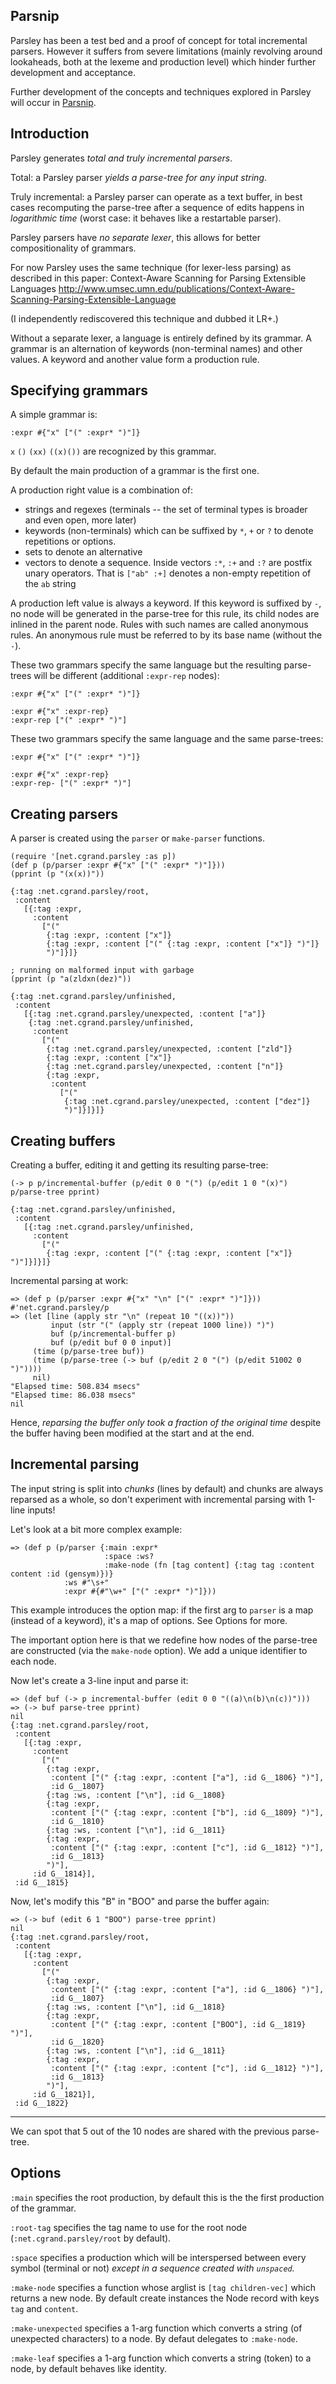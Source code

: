 ## Parsnip

Parsley has been a test bed and a proof of concept for total incremental parsers. However it suffers from severe limitations (mainly revolving around lookaheads, both at the lexeme and production level) which hinder further development and acceptance.

Further development of the concepts and techniques explored in Parsley will occur in [Parsnip](https://github.com/cgrand/parsnip/).

## Introduction

Parsley generates *total and truly incremental parsers*.

Total: a Parsley parser *yields a parse-tree for any input string*.

Truly incremental: a Parsley parser can operate as a text buffer, in best cases
recomputing the parse-tree after a sequence of edits happens in *logarithmic 
time* (worst case: it behaves like a restartable parser).

Parsley parsers have *no separate lexer*, this allows for better compositionality
of grammars. 

For now Parsley uses the same technique (for lexer-less parsing) as described
in this paper: 
Context-Aware Scanning for Parsing Extensible Languages
http://www.umsec.umn.edu/publications/Context-Aware-Scanning-Parsing-Extensible-Language

(I independently rediscovered this technique and dubbed it LR+.)

Without a separate lexer, a language is entirely defined by its grammar.
A grammar is an alternation of keywords (non-terminal names) and other values.
A keyword and another value form a production rule.


## Specifying grammars

A simple grammar is:

    :expr #{"x" ["(" :expr* ")"]}

`x` `()` `(xx)` `((x)())` are recognized by this grammar.

By default the main production of a grammar is the first one.

A production right value is a combination of:

* strings and regexes (terminals -- the set of terminal types is broader and
  even open, more later)
* keywords (non-terminals) which can be suffixed by `*`, `+` or `?` to denote 
  repetitions or options.
* sets to denote an alternative
* vectors to denote a sequence. Inside vectors `:*`, `:+` and `:?` are postfix unary
  operators. That is `["ab" :+]` denotes a non-empty repetition of the `ab` 
  string

A production left value is always a keyword. If this keyword is suffixed by `-`,
no node will be generated in the parse-tree for this rule, its child nodes are
inlined in the parent node. Rules with such names are called anonymous rules.
An anonymous rule must be referred to by its base name (without the `-`).

These two grammars specify the same language but the resulting parse-trees will
be different (additional `:expr-rep` nodes):

    :expr #{"x" ["(" :expr* ")"]}

    :expr #{"x" :expr-rep}
    :expr-rep ["(" :expr* ")"]

These two grammars specify the same language and the same parse-trees:

    :expr #{"x" ["(" :expr* ")"]}

    :expr #{"x" :expr-rep}
    :expr-rep- ["(" :expr* ")"]

## Creating parsers

A parser is created using the `parser` or `make-parser` functions.

    (require '[net.cgrand.parsley :as p])
    (def p (p/parser :expr #{"x" ["(" :expr* ")"]}))
    (pprint (p "(x(x))"))
    
    {:tag :net.cgrand.parsley/root,
     :content
       [{:tag :expr,
         :content
           ["("
            {:tag :expr, :content ["x"]}
            {:tag :expr, :content ["(" {:tag :expr, :content ["x"]} ")"]}
            ")"]}]}
    
    ; running on malformed input with garbage
    (pprint (p "a(zldxn(dez)"))
    
    {:tag :net.cgrand.parsley/unfinished,
     :content
       [{:tag :net.cgrand.parsley/unexpected, :content ["a"]}
        {:tag :net.cgrand.parsley/unfinished,
         :content
           ["("
            {:tag :net.cgrand.parsley/unexpected, :content ["zld"]}
            {:tag :expr, :content ["x"]}
            {:tag :net.cgrand.parsley/unexpected, :content ["n"]}
            {:tag :expr,
             :content
               ["("
                {:tag :net.cgrand.parsley/unexpected, :content ["dez"]}
                ")"]}]}]}

 
## Creating buffers

Creating a buffer, editing it and getting its resulting parse-tree:

    (-> p p/incremental-buffer (p/edit 0 0 "(") (p/edit 1 0 "(x)") p/parse-tree pprint)
    
    {:tag :net.cgrand.parsley/unfinished,
     :content
       [{:tag :net.cgrand.parsley/unfinished,
         :content
           ["("
            {:tag :expr, :content ["(" {:tag :expr, :content ["x"]} ")"]}]}]}

Incremental parsing at work:
  
    => (def p (p/parser :expr #{"x" "\n" ["(" :expr* ")"]}))
    #'net.cgrand.parsley/p
    => (let [line (apply str "\n" (repeat 10 "((x))"))
             input (str "(" (apply str (repeat 1000 line)) ")")
             buf (p/incremental-buffer p)
             buf (p/edit buf 0 0 input)]
         (time (p/parse-tree buf))
         (time (p/parse-tree (-> buf (p/edit 2 0 "(") (p/edit 51002 0 ")"))))
         nil)
    "Elapsed time: 508.834 msecs"
    "Elapsed time: 86.038 msecs"
    nil

Hence, *reparsing the buffer only took a fraction of the original time* despite
the buffer having been modified at the start and at the end.

## Incremental parsing 

The input string is split into _chunks_ (lines by default) and chunks are always
reparsed as a whole, so don't experiment with incremental parsing with 1-line
inputs!

Let's look at a bit more complex example:

    => (def p (p/parser {:main :expr*
                         :space :ws?
                         :make-node (fn [tag content] {:tag tag :content content :id (gensym)})}
                :ws #"\s+"
                :expr #{#"\w+" ["(" :expr* ")"]}))

This example introduces the option map: if the first arg to `parser` is a map 
(instead of a keyword), it's a map of options. See Options for more.

The important option here is that we redefine how nodes of the parse-tree are
constructed (via the `make-node` option). We add a unique identifier to each
node.

Now let's create a 3-line input and parse it: 

    => (def buf (-> p incremental-buffer (edit 0 0 "((a)\n(b)\n(c))")))
    => (-> buf parse-tree pprint)
    nil
    {:tag :net.cgrand.parsley/root,
     :content
       [{:tag :expr,
         :content
           ["("
            {:tag :expr,
             :content ["(" {:tag :expr, :content ["a"], :id G__1806} ")"],
             :id G__1807}
            {:tag :ws, :content ["\n"], :id G__1808}
            {:tag :expr,
             :content ["(" {:tag :expr, :content ["b"], :id G__1809} ")"],
             :id G__1810}
            {:tag :ws, :content ["\n"], :id G__1811}
            {:tag :expr,
             :content ["(" {:tag :expr, :content ["c"], :id G__1812} ")"],
             :id G__1813}
            ")"],
         :id G__1814}],
     :id G__1815}

Now, let's modify this "B" in "BOO" and parse the buffer again:

    => (-> buf (edit 6 1 "BOO") parse-tree pprint)
    nil
    {:tag :net.cgrand.parsley/root,
     :content
       [{:tag :expr,
         :content
           ["("
            {:tag :expr,
             :content ["(" {:tag :expr, :content ["a"], :id G__1806} ")"],
             :id G__1807}
            {:tag :ws, :content ["\n"], :id G__1818}
            {:tag :expr,
             :content ["(" {:tag :expr, :content ["BOO"], :id G__1819} ")"],
             :id G__1820}
            {:tag :ws, :content ["\n"], :id G__1811}
            {:tag :expr,
             :content ["(" {:tag :expr, :content ["c"], :id G__1812} ")"],
             :id G__1813}
            ")"],
         :id G__1821}],
     :id G__1822}
-----

We can spot that 5 out of the 10 nodes are shared with the previous parse-tree.


## Options

`:main` specifies the root production, by default this is the the first 
production of the grammar.

`:root-tag` specifies the tag name to use for the root node 
(`:net.cgrand.parsley/root` by default).

`:space` specifies a production which will be interspersed between every symbol
(terminal or not) *except in a sequence created with `unspaced`.* 

`:make-node` specifies a function whose arglist is `[tag children-vec]` which
returns a new node. By default create instances the Node record with keys `tag`
and `content`.

`:make-unexpected` specifies a 1-arg function which converts a string (of 
unexpected characters) to a node. By defaut delegates to `:make-node`.

`:make-leaf` specifies a 1-arg function which converts a string (token) to a
node, by default behaves like identity.
